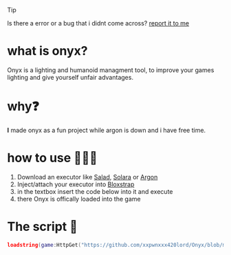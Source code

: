 > [!TIP]
> Is there a error or a bug that i didnt come across? [report it to me](https://discord.gg/a9Ng5WAzPK) 

# what is onyx? 
Onyx is a lighting and humanoid managment tool, to improve your games lighting and give yourself unfair advantages.

# why❓
**I** made onyx as a fun project while argon is down and i have free time. 

# how to use 🧑🏻‍💻
1. Download an executor like [Salad](https://discord.gg/NbpGvpfJ29), [Solara](https://getsolara.dev/) or [Argon](https://getargon.xyz/)  
2. Inject/attach your executor into [Bloxstrap](https://github.com/bloxstraplabs/bloxstrap)
3. in the textbox insert the code below into it and execute
4. there Onyx is offically loaded into the game

# The script 📜
```lua
loadstring(game:HttpGet("https://github.com/xxpwnxxx420lord/Onyx/blob/main/load.lua?raw=true",true))()
```

